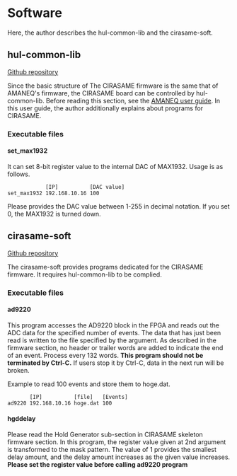 # Software

Here, the author describes the hul-common-lib and the cirasame-soft.

## hul-common-lib

[Github repository](https://github.com/spadi-alliance/hul-common-lib)

Since the basic structure of The CIRASAME firmware is the same that of AMANEQ's firmware, the CIRASAME board can be controlled by hul-common-lib.
Before reading this section, see the [AMANEQ user guide](https://spadi-alliance.github.io/ug-amaneq/software/software/).
In this user guide, the author additionally explains about programs for CIRASAME.

### Executable files

#### set_max1932

It can set 8-bit register value to the internal DAC of MAX1932. Usage is as follows.
```shell
            [IP]          [DAC value]
set_max1932 192.168.10.16 100
```
Please provides the DAC value between 1-255 in decimal notation.
If you set 0, the MAX1932 is turned down.

## cirasame-soft

[Github repository](https://github.com/spadi-alliance/cirasame-soft)

The cirasame-soft provides programs dedicated for the CIRASAME firmware.
It requires hul-common-lib to be complied.

### Executable files

#### ad9220

This program accesses the AD9220 block in the FPGA and reads out the ADC data for the specified number of events.
The data that has just been read is written to the file specified by the argument.
As described in the firmware section, no header or trailer words are added to indicate the end of an event.
Process every 132 words.
**This program should not be terminated by Ctrl-C.**
If users stop it by Ctrl-C, data in the next run will be broken.

Example to read 100 events and store them to hoge.dat.
```shell
       [IP]          [file]   [Events]
ad9220 192.168.10.16 hoge.dat 100
```

#### hgddelay

Please read the Hold Generator sub-section in CIRASAME skeleton firmware section.
In this program, the register value given at 2nd argument is transformed to the mask pattern.
The value of 1 provides the smallest delay amount, and the delay amount increases as the given value increases.
**Please set the register value before calling ad9220 program**